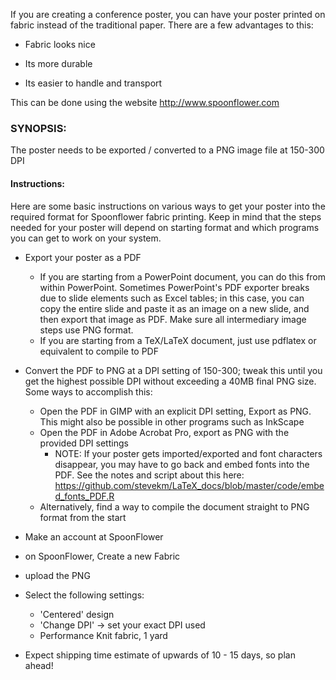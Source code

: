 If you are creating a conference poster, you can have your poster printed on fabric instead of the traditional paper. There are a few advantages to this:

- Fabric looks nice

- Its more durable

- Its easier to handle and transport

This can be done using the website http://www.spoonflower.com

### SYNOPSIS:

The poster needs to be exported / converted to a PNG image file at 150-300 DPI

#### Instructions: 

Here are some basic instructions on various ways to get your poster into the required format for Spoonflower fabric printing. Keep in mind that the steps needed for your poster will depend on starting format and which programs you can get to work on your system.

- Export your poster as a PDF
  - If you are starting from a PowerPoint document, you can do this from within PowerPoint. Sometimes PowerPoint's PDF exporter breaks due to slide elements such as Excel tables; in this case, you can copy the entire slide and paste it as an image on a new slide, and then export that image as PDF. Make sure all intermediary image steps use PNG format.
  - If you are starting from a TeX/LaTeX document, just use pdflatex or equivalent to compile to PDF

- Convert the PDF to PNG at a DPI setting of 150-300; tweak this until you get the highest possible DPI without exceeding a 40MB final PNG size. Some ways to accomplish this:
  - Open the PDF in GIMP with an explicit DPI setting, Export as PNG. This might also be possible in other programs such as InkScape
  - Open the PDF in Adobe Acrobat Pro, export as PNG with the provided DPI settings
    - NOTE: If your poster gets imported/exported and font characters disappear, you may have to go back and embed fonts into the PDF. See the notes and script about this here: https://github.com/stevekm/LaTeX_docs/blob/master/code/embed_fonts_PDF.R
  - Alternatively, find a way to compile the document straight to PNG format from the start

- Make an account at SpoonFlower
- on SpoonFlower, Create a new Fabric 
- upload the PNG
- Select the following settings: 
  - 'Centered' design
  - 'Change DPI' -> set your exact DPI used
  - Performance Knit fabric, 1 yard
- Expect shipping time estimate of upwards of 10 - 15 days, so plan ahead!
